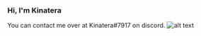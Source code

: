 ### Hi, I'm Kinatera
You can contact me over at Kinatera#7917 on discord.
![alt text](https://github-readme-stats.vercel.app/api?username=Kinatera&show_icons=true&theme=dark)
